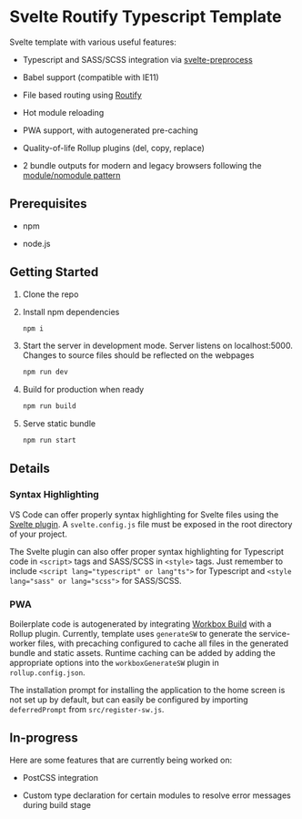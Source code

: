 # Svelte Routify Typescript Template

Svelte template with various useful features:

- Typescript and SASS/SCSS integration via [svelte-preprocess](https://github.com/sveltejs/svelte-preprocess)

- Babel support (compatible with IE11)

- File based routing using [Routify](https://routify.dev/)

- Hot module reloading

- PWA support, with autogenerated pre-caching

- Quality-of-life Rollup plugins (del, copy, replace)

- 2 bundle outputs for modern and legacy browsers following the [module/nomodule pattern](https://philipwalton.com/articles/deploying-es2015-code-in-production-today/)

## Prerequisites

- npm

- node.js

## Getting Started

1. Clone the repo

2. Install npm dependencies

    ```bash
    npm i
    ```

3. Start the server in development mode. Server listens on localhost:5000. Changes to source files should be reflected on the webpages

    ```bash
    npm run dev
    ```

4. Build for production when ready

    ```bash
    npm run build
    ```

5. Serve static bundle

    ```bash
    npm run start
    ```

## Details

### Syntax Highlighting

VS Code can offer properly syntax highlighting for Svelte files using the [Svelte plugin](https://github.com/sveltejs/language-tools/tree/master/packages/svelte-vscode). A `svelte.config.js` file must be exposed in the root directory of your project.

The Svelte plugin can also offer proper syntax highlighting for Typescript code in `<script>` tags and SASS/SCSS in `<style>` tags. Just remember to include `<script lang="typescript" or lang"ts">` for Typescript and `<style lang="sass" or lang="scss">` for SASS/SCSS.

### PWA

Boilerplate code is autogenerated by integrating [Workbox Build](https://developers.google.com/web/tools/workbox/modules/workbox-build) with a Rollup plugin. Currently, template uses `generateSW` to generate the service-worker files, with precaching configured to cache all files in the generated bundle and static assets. Runtime caching can be added by adding the appropriate options into the `workboxGenerateSW` plugin in `rollup.config.json`.

The installation prompt for installing the application to the home screen is not set up by default, but can easily be configured by importing `deferredPrompt` from `src/register-sw.js`.

## In-progress

Here are some features that are currently being worked on:

- PostCSS integration

- Custom type declaration for certain modules to resolve error messages during build stage
  